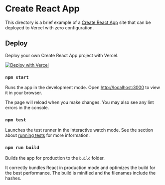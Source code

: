 # Create React App

This directory is a brief example of a [Create React App](https://github.com/facebook/create-react-app) site that can be deployed to Vercel with zero configuration.

## Deploy

Deploy your own Create React App project with Vercel.

[![Deploy with Vercel](https://vercel.com/button)](https://react-app-offryan.vercel.app/&template=create-react-app)

### `npm start`

Runs the app in the development mode. Open [http://localhost:3000](http://localhost:3000) to view it in your browser.

The page will reload when you make changes. You may also see any lint errors in the console.

### `npm test`

Launches the test runner in the interactive watch mode. See the section about [running tests](https://facebook.github.io/create-react-app/docs/running-tests) for more information.

### `npm run build`

Builds the app for production to the `build` folder.

It correctly bundles React in production mode and optimizes the build for the best performance. The build is minified and the filenames include the hashes.
